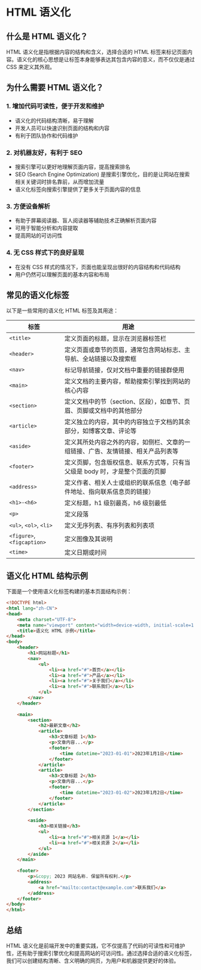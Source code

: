 # HTML 语义化

## 什么是 HTML 语义化？

HTML 语义化是指根据内容的结构和含义，选择合适的 HTML 标签来标记页面内容。语义化的核心思想是让标签本身能够表达其包含内容的意义，而不仅仅是通过 CSS 来定义其外观。

## 为什么需要 HTML 语义化？

### 1. 增加代码可读性，便于开发和维护

- 语义化的代码结构清晰，易于理解
- 开发人员可以快速识别页面的结构和内容
- 有利于团队协作和代码维护

### 2. 对机器友好，有利于 SEO

- 搜索引擎可以更好地理解页面内容，提高搜索排名
- SEO (Search Engine Optimization) 是搜索引擎优化，目的是让网站在搜索相关关键词时排名靠前，从而增加流量
- 语义化标签向搜索引擎提供了更多关于页面内容的信息

### 3. 方便设备解析

- 有助于屏幕阅读器、盲人阅读器等辅助技术正确解析页面内容
- 可用于智能分析和内容提取
- 提高网站的可访问性

### 4. 无 CSS 样式下的良好呈现

- 在没有 CSS 样式的情况下，页面也能呈现出很好的内容结构和代码结构
- 用户仍然可以理解页面的基本内容和布局

## 常见的语义化标签

以下是一些常用的语义化 HTML 标签及其用途：

| 标签 | 用途 |
|------|------|
| `<title>` | 定义页面的标题，显示在浏览器标签栏 |
| `<header>` | 定义页面或章节的页眉，通常包含网站标志、主导航、全站链接以及搜索框 |
| `<nav>` | 标记导航链接，仅对文档中重要的链接群使用 |
| `<main>` | 定义文档的主要内容，帮助搜索引擎找到网站的核心内容 |
| `<section>` | 定义文档中的节（section、区段），如章节、页眉、页脚或文档中的其他部分 |
| `<article>` | 定义独立的内容，其中的内容独立于文档的其余部分，如博客文章、评论等 |
| `<aside>` | 定义其所处内容之外的内容，如侧栏、文章的一组链接、广告、友情链接、相关产品列表等 |
| `<footer>` | 定义页脚，包含版权信息、联系方式等，只有当父级是 body 时，才是整个页面的页脚 |
| `<address>` | 定义作者、相关人士或组织的联系信息（电子邮件地址、指向联系信息页的链接） |
| `<h1>-<h6>` | 定义标题，h1 级别最高，h6 级别最低 |
| `<p>` | 定义段落 |
| `<ul>`, `<ol>`, `<li>` | 定义无序列表、有序列表和列表项 |
| `<figure>`, `<figcaption>` | 定义图像及其说明 |
| `<time>` | 定义日期或时间 |

## 语义化 HTML 结构示例

下面是一个使用语义化标签构建的基本页面结构示例：

```html
<!DOCTYPE html>
<html lang="zh-CN">
<head>
    <meta charset="UTF-8">
    <meta name="viewport" content="width=device-width, initial-scale=1.0">
    <title>语义化 HTML 示例</title>
</head>
<body>
    <header>
        <h1>网站标题</h1>
        <nav>
            <ul>
                <li><a href="#">首页</a></li>
                <li><a href="#">产品</a></li>
                <li><a href="#">关于我们</a></li>
                <li><a href="#">联系我们</a></li>
            </ul>
        </nav>
    </header>
    
    <main>
        <section>
            <h2>最新文章</h2>
            <article>
                <h3>文章标题 1</h3>
                <p>文章内容...</p>
                <footer>
                    <time datetime="2023-01-01">2023年1月1日</time>
                </footer>
            </article>
            <article>
                <h3>文章标题 2</h3>
                <p>文章内容...</p>
                <footer>
                    <time datetime="2023-01-02">2023年1月2日</time>
                </footer>
            </article>
        </section>
        
        <aside>
            <h3>相关链接</h3>
            <ul>
                <li><a href="#">相关资源 1</a></li>
                <li><a href="#">相关资源 2</a></li>
            </ul>
        </aside>
    </main>
    
    <footer>
        <p>&copy; 2023 网站名称. 保留所有权利.</p>
        <address>
            <a href="mailto:contact@example.com">联系我们</a>
        </address>
    </footer>
</body>
</html>
```

## 总结

HTML 语义化是前端开发中的重要实践，它不仅提高了代码的可读性和可维护性，还有助于搜索引擎优化和提高网站的可访问性。通过选择合适的语义化标签，我们可以创建结构清晰、含义明确的网页，为用户和机器提供更好的体验。
